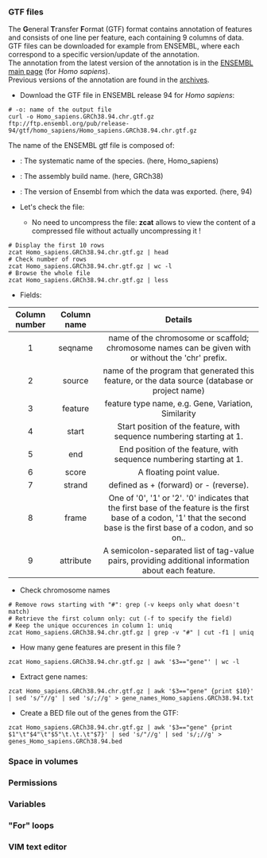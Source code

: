 

<a name="module2_gtf"></a>
<h3>GTF files</h3>

The **G**eneral **T**ransfer **F**ormat (GTF) format contains annotation of features and consists of one line per feature, each containing 9 columns of data.
<br>
GTF files can be downloaded for example from ENSEMBL, where each correspond to a specific version/update of the annotation.<br>
The annotation from the latest version of the annotation is in the [ENSEMBL main page](http://www.ensembl.org/Homo_sapiens/Info/Index) (for *Homo sapiens*).
<br>
Previous versions of the annotation are found in the [archives](http://www.ensembl.org/Homo_sapiens/Info/Index).

* Download the GTF file in ENSEMBL release 94 for *Homo sapiens*:

```{bash}
# -o: name of the output file
curl -o Homo_sapiens.GRCh38.94.chr.gtf.gz ftp://ftp.ensembl.org/pub/release-94/gtf/homo_sapiens/Homo_sapiens.GRCh38.94.chr.gtf.gz
```

The name of the ENSEMBL gtf file is composed of:
* <species>: The systematic name of the species. (here, Homo_sapiens)
* <assembly>: The assembly build name. (here, GRCh38)
* <version>: The version of Ensembl from which the data was exported. (here, 94)

* Let's check the file:
	* No need to uncompress the file: **zcat** allows to view the content of a compressed file without actually uncompressing it !

```{bash}
# Display the first 10 rows
zcat Homo_sapiens.GRCh38.94.chr.gtf.gz | head
# Check number of rows
zcat Homo_sapiens.GRCh38.94.chr.gtf.gz | wc -l
# Browse the whole file
zcat Homo_sapiens.GRCh38.94.chr.gtf.gz | less
```

* Fields:

| Column number | Column name | Details |
| :----: | :----: | :----: |
| 1 | seqname | name of the chromosome or scaffold; chromosome names can be given with or without the 'chr' prefix. |
| 2 | source | name of the program that generated this feature, or the data source (database or project name) |
| 3 | feature | feature type name, e.g. Gene, Variation, Similarity |
| 4 | start | Start position of the feature, with sequence numbering starting at 1. |
| 5 | end | End position of the feature, with sequence numbering starting at 1. |
| 6 | score | A floating point value. |
| 7 | strand | defined as + (forward) or - (reverse). |
| 8 | frame | One of '0', '1' or '2'. '0' indicates that the first base of the feature is the first base of a codon, '1' that the second base is the first base of a codon, and so on.. |
| 9 | attribute | A semicolon-separated list of tag-value pairs, providing additional information about each feature. |

* Check chromosome names
```{bash}
# Remove rows starting with "#": grep (-v keeps only what doesn't match)
# Retrieve the first column only: cut (-f to specify the field)
# Keep the unique occurences in column 1: uniq
zcat Homo_sapiens.GRCh38.94.chr.gtf.gz | grep -v "#" | cut -f1 | uniq
```

* How many gene features are present in this file ?
```{bash}
zcat Homo_sapiens.GRCh38.94.chr.gtf.gz | awk '$3=="gene"' | wc -l
```

* Extract gene names:
```{bash}
zcat Homo_sapiens.GRCh38.94.chr.gtf.gz | awk '$3=="gene" {print $10}' | sed 's/"//g' | sed 's/;//g' > gene_names_Homo_sapiens.GRCh38.94.txt
```

* Create a BED file out of the genes from the GTF:
```{bash}
zcat Homo_sapiens.GRCh38.94.chr.gtf.gz | awk '$3=="gene" {print $1"\t"$4"\t"$5"\t.\t.\t"$7}' | sed 's/"//g' | sed 's/;//g' > genes_Homo_sapiens.GRCh38.94.bed
```

<a name="module2_space"></a>
<h3>Space in volumes</h3>

<a name="module2_perm"></a>
<h3>Permissions</h3>

<a name="module2_var"></a>
<h3>Variables</h3>

<a name="module2_loops"></a>
<h3>"For" loops</h3>

<a name="module2_vim"></a>
<h3>VIM text editor</h3>
